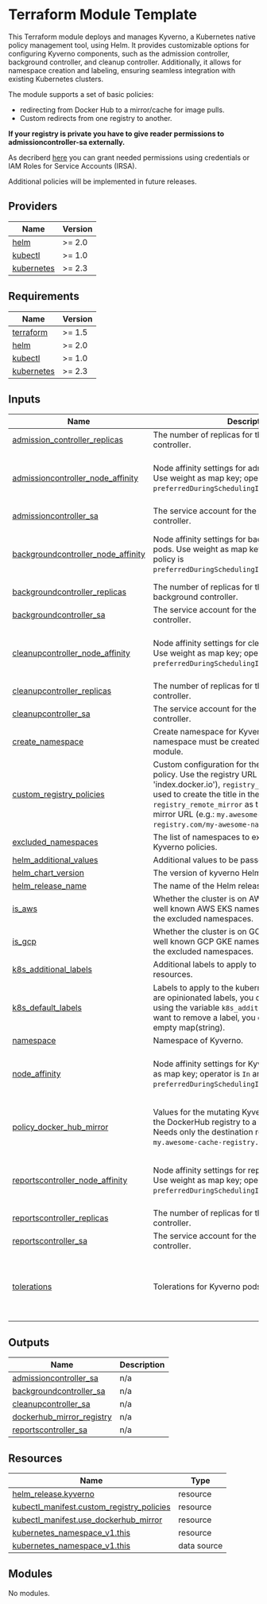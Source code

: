 # Terraform Module Template

This Terraform module deploys and manages Kyverno, a Kubernetes native policy management tool, using Helm. It provides customizable options for configuring Kyverno components, such as the admission controller, background controller, and cleanup controller. Additionally, it allows for namespace creation and labeling, ensuring seamless integration with existing Kubernetes clusters.  

The module supports a set of basic policies:  

- redirecting from Docker Hub to a mirror/cache for image pulls.
- Custom redirects from one registry to another. 

**If your registry is private you have to give reader permissions to admissioncontroller-sa externally.**

As decriberd [here](https://kyverno.io/blog/2023/08/18/verifying-images-in-a-private-amazon-ecr-with-kyverno-and-iam-roles-for-service-accounts-irsa/) you can grant needed permissions using credentials or IAM Roles for Service Accounts (IRSA).

Additional policies will be implemented in future releases.

<!-- BEGIN_TF_DOCS -->
## Providers

| Name | Version |
|------|---------|
| <a name="provider_helm"></a> [helm](#provider\_helm) | >= 2.0 |
| <a name="provider_kubectl"></a> [kubectl](#provider\_kubectl) | >= 1.0 |
| <a name="provider_kubernetes"></a> [kubernetes](#provider\_kubernetes) | >= 2.3 |

## Requirements

| Name | Version |
|------|---------|
| <a name="requirement_terraform"></a> [terraform](#requirement\_terraform) | >= 1.5 |
| <a name="requirement_helm"></a> [helm](#requirement\_helm) | >= 2.0 |
| <a name="requirement_kubectl"></a> [kubectl](#requirement\_kubectl) | >= 1.0 |
| <a name="requirement_kubernetes"></a> [kubernetes](#requirement\_kubernetes) | >= 2.3 |

## Inputs

| Name | Description | Type | Default | Required |
|------|-------------|------|---------|:--------:|
| <a name="input_admission_controller_replicas"></a> [admission\_controller\_replicas](#input\_admission\_controller\_replicas) | The number of replicas for the Kyverno admission controller. | `number` | `3` | no |
| <a name="input_admissioncontroller_node_affinity"></a> [admissioncontroller\_node\_affinity](#input\_admissioncontroller\_node\_affinity) | Node affinity settings for admissioncontroller pods. Use weight as map key; operator is `In` and policy is `preferredDuringSchedulingIgnoredDuringExecution`. | <pre>map(object({<br/>    key    = string<br/>    values = list(string)<br/>  }))</pre> | `null` | no |
| <a name="input_admissioncontroller_sa"></a> [admissioncontroller\_sa](#input\_admissioncontroller\_sa) | The service account for the Kyverno admission controller. | `string` | `"kyverno-admission-controller"` | no |
| <a name="input_backgroundcontroller_node_affinity"></a> [backgroundcontroller\_node\_affinity](#input\_backgroundcontroller\_node\_affinity) | Node affinity settings for backgroundcontroller pods. Use weight as map key; operator is `In` and policy is `preferredDuringSchedulingIgnoredDuringExecution`. | <pre>map(object({<br/>    key    = string<br/>    values = list(string)<br/>  }))</pre> | `null` | no |
| <a name="input_backgroundcontroller_replicas"></a> [backgroundcontroller\_replicas](#input\_backgroundcontroller\_replicas) | The number of replicas for the Kyverno background controller. | `number` | `3` | no |
| <a name="input_backgroundcontroller_sa"></a> [backgroundcontroller\_sa](#input\_backgroundcontroller\_sa) | The service account for the Kyverno background controller. | `string` | `"kyverno-background-controller"` | no |
| <a name="input_cleanupcontroller_node_affinity"></a> [cleanupcontroller\_node\_affinity](#input\_cleanupcontroller\_node\_affinity) | Node affinity settings for cleanupcontroller pods. Use weight as map key; operator is `In` and policy is `preferredDuringSchedulingIgnoredDuringExecution`. | <pre>map(object({<br/>    key    = string<br/>    values = list(string)<br/>  }))</pre> | `null` | no |
| <a name="input_cleanupcontroller_replicas"></a> [cleanupcontroller\_replicas](#input\_cleanupcontroller\_replicas) | The number of replicas for the Kyverno cleanup controller. | `number` | `2` | no |
| <a name="input_cleanupcontroller_sa"></a> [cleanupcontroller\_sa](#input\_cleanupcontroller\_sa) | The service account for the Kyverno cleanup controller. | `string` | `"kyverno-cleanup-controller"` | no |
| <a name="input_create_namespace"></a> [create\_namespace](#input\_create\_namespace) | Create namespace for Kyverno. If false, the namespace must be created before using this module. | `bool` | `true` | no |
| <a name="input_custom_registry_policies"></a> [custom\_registry\_policies](#input\_custom\_registry\_policies) | Custom configuration for the mutating Kyverno policy. Use the registry URL as the key (e.g.: 'index.docker.io'), `registry_title` as the name used to create the title in the policy, and `registry_remote_mirror` as the registry remote mirror URL (e.g.: `my.awesome-private-registry.com/my-awesome-namespace`). | <pre>map(object({<br/>    registry_title         = string<br/>    registry_remote_mirror = string<br/>    description            = string<br/>  }))</pre> | `{}` | no |
| <a name="input_excluded_namespaces"></a> [excluded\_namespaces](#input\_excluded\_namespaces) | The list of namespaces to exclude from the Kyverno policies. | `list(string)` | `[]` | no |
| <a name="input_helm_additional_values"></a> [helm\_additional\_values](#input\_helm\_additional\_values) | Additional values to be passed to the Helm chart. | `list(string)` | `[]` | no |
| <a name="input_helm_chart_version"></a> [helm\_chart\_version](#input\_helm\_chart\_version) | The version of kyverno Helm chart. | `string` | `"3.3.7"` | no |
| <a name="input_helm_release_name"></a> [helm\_release\_name](#input\_helm\_release\_name) | The name of the Helm release. | `string` | `"kyverno"` | no |
| <a name="input_is_aws"></a> [is\_aws](#input\_is\_aws) | Whether the cluster is on AWS or not. If true, the well known AWS EKS namespaces will be added to the excluded namespaces. | `bool` | `false` | no |
| <a name="input_is_gcp"></a> [is\_gcp](#input\_is\_gcp) | Whether the cluster is on GCP or not. If true, the well known GCP GKE namespaces will be added to the excluded namespaces. | `bool` | `false` | no |
| <a name="input_k8s_additional_labels"></a> [k8s\_additional\_labels](#input\_k8s\_additional\_labels) | Additional labels to apply to the kubernetes resources. | `map(string)` | `{}` | no |
| <a name="input_k8s_default_labels"></a> [k8s\_default\_labels](#input\_k8s\_default\_labels) | Labels to apply to the kubernetes resources. These are opinionated labels, you can add more labels using the variable `k8s_additional_labels`. If you want to remove a label, you can override it with an empty map(string). | `map(string)` | <pre>{<br/>  "managed-by": "terraform",<br/>  "scope": "kyverno"<br/>}</pre> | no |
| <a name="input_namespace"></a> [namespace](#input\_namespace) | Namespace of Kyverno. | `string` | n/a | yes |
| <a name="input_node_affinity"></a> [node\_affinity](#input\_node\_affinity) | Node affinity settings for Kyverno pods. Use weight as map key; operator is `In` and policy is `preferredDuringSchedulingIgnoredDuringExecution`. | <pre>map(object({<br/>    key    = string<br/>    values = list(string)<br/>  }))</pre> | `null` | no |
| <a name="input_policy_docker_hub_mirror"></a> [policy\_docker\_hub\_mirror](#input\_policy\_docker\_hub\_mirror) | Values for the mutating Kyverno policy to redirect the DockerHub registry to a mirror/cache registry. Needs only the destination registry url (e.g.: `my.awesome-cache-registry.com`). | <pre>object({<br/>    enabled              = optional(bool, false)<br/>    destination_registry = optional(string, "")<br/>  })</pre> | <pre>{<br/>  "destination_registry": "",<br/>  "enabled": false<br/>}</pre> | no |
| <a name="input_reportscontroller_node_affinity"></a> [reportscontroller\_node\_affinity](#input\_reportscontroller\_node\_affinity) | Node affinity settings for reportscontroller pods. Use weight as map key; operator is `In` and policy is `preferredDuringSchedulingIgnoredDuringExecution`. | <pre>map(object({<br/>    key    = string<br/>    values = list(string)<br/>  }))</pre> | `null` | no |
| <a name="input_reportscontroller_replicas"></a> [reportscontroller\_replicas](#input\_reportscontroller\_replicas) | The number of replicas for the Kyverno reports controller. | `number` | `2` | no |
| <a name="input_reportscontroller_sa"></a> [reportscontroller\_sa](#input\_reportscontroller\_sa) | The service account for the Kyverno reports controller. | `string` | `"kyverno-reports-controller"` | no |
| <a name="input_tolerations"></a> [tolerations](#input\_tolerations) | Tolerations for Kyverno pods. | <pre>list(object({<br/>    key      = string<br/>    operator = string<br/>    value    = string<br/>    effect   = string<br/>  }))</pre> | `[]` | no |

## Outputs

| Name | Description |
|------|-------------|
| <a name="output_admissioncontroller_sa"></a> [admissioncontroller\_sa](#output\_admissioncontroller\_sa) | n/a |
| <a name="output_backgroundcontroller_sa"></a> [backgroundcontroller\_sa](#output\_backgroundcontroller\_sa) | n/a |
| <a name="output_cleanupcontroller_sa"></a> [cleanupcontroller\_sa](#output\_cleanupcontroller\_sa) | n/a |
| <a name="output_dockerhub_mirror_registry"></a> [dockerhub\_mirror\_registry](#output\_dockerhub\_mirror\_registry) | n/a |
| <a name="output_reportscontroller_sa"></a> [reportscontroller\_sa](#output\_reportscontroller\_sa) | n/a |

## Resources

| Name | Type |
|------|------|
| [helm_release.kyverno](https://registry.terraform.io/providers/hashicorp/helm/latest/docs/resources/release) | resource |
| [kubectl_manifest.custom_registry_policies](https://registry.terraform.io/providers/gavinbunney/kubectl/latest/docs/resources/manifest) | resource |
| [kubectl_manifest.use_dockerhub_mirror](https://registry.terraform.io/providers/gavinbunney/kubectl/latest/docs/resources/manifest) | resource |
| [kubernetes_namespace_v1.this](https://registry.terraform.io/providers/hashicorp/kubernetes/latest/docs/resources/namespace_v1) | resource |
| [kubernetes_namespace_v1.this](https://registry.terraform.io/providers/hashicorp/kubernetes/latest/docs/data-sources/namespace_v1) | data source |

## Modules

No modules.

<!-- END_TF_DOCS -->
